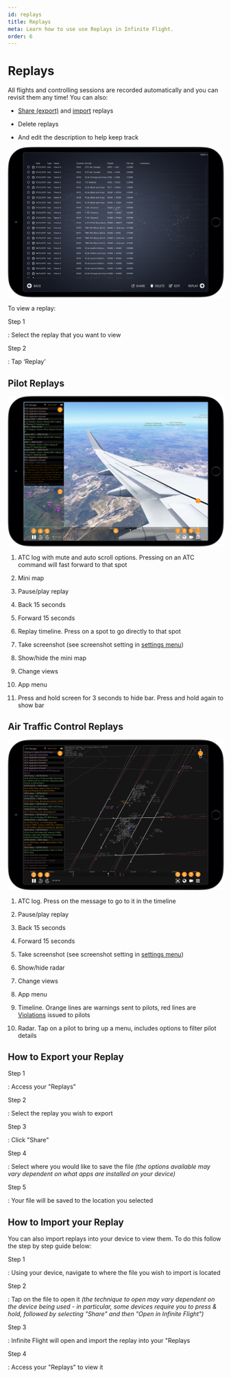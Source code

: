 ```yaml
---
id: replays
title: Replays
meta: Learn how to use use Replays in Infinite Flight.
order: 6
---
```


# Replays

All flights and controlling sessions are recorded automatically and you can revisit them any time! You can also:



- [Share (export)](/guide/getting-started/home-user-interface/replays#how-to-export-your-replay) and [import](/guide/getting-started/home-user-interface/replays#how-to-import-your-replay) replays

  

- Delete replays

  

- And edit the description to help keep track

 

 ![Replay page](_images/manual/frames/replay-page.png)

 

To view a replay:



Step 1

: Select the replay that you want to view

 

Step 2

: Tap ‘Replay’

 

## Pilot Replays



 ![Pilot Replay page](_images/manual/frames/replay-pilot.png)



1. ATC log with mute and auto scroll options. Pressing on an ATC command will fast forward to that spot

   

2. Mini map

   

3.  Pause/play replay

   

4. Back 15 seconds

   

5. Forward 15 seconds

   

6. Replay timeline. Press on a spot to go directly to that spot

   

7.  Take screenshot (see screenshot setting in [settings menu](/guide/getting-started/home-user-interface/settings#settings))

   

8. Show/hide the mini map

   

9. Change views

   

10. App menu

    

11. Press and hold screen for 3 seconds to hide bar. Press and hold again to show bar

 

## Air Traffic Control Replays



 ![ATC Replay page](_images/manual/frames/replay-atc.png)



1. ATC log. Press on the message to go to it in the timeline

   

2. Pause/play replay

   

3. Back 15 seconds

   

4. Forward 15 seconds

   

5. Take screenshot (see screenshot setting in [settings menu](/guide/getting-started/home-user-interface/settings#settings))

   

6. Show/hide radar

   

7. Change views

   

8. App menu

   

9. Timeline. Orange lines are warnings sent to pilots, red lines are [Violations](/guide/getting-started/pilot-user-interface/violations#violations) issued to pilots

   

10. Radar. Tap on a pilot to bring up a menu, includes options to filter pilot details



## How to Export your Replay



Step 1

: Access your "Replays"



Step 2

: Select the replay you wish to export



Step 3

: Click "Share"



Step 4

: Select where you would like to save the file *(the options available may vary dependent on what apps are installed on your device)*



Step 5

: Your file will be saved to the location you selected



## How to Import your Replay



You can also import replays into your device to view them. To do this follow the step by step guide below:



Step 1

: Using your device, navigate to where the file you wish to import is located



Step 2

: Tap on the file to open it *(the technique to open may vary dependent on the device being used - in particular, some devices require you to press & hold, followed by selecting "Share" and then "Open in Infinite Flight")*



Step 3

: Infinite Flight will open and import the replay into your "Replays



Step 4

: Access your "Replays" to view it